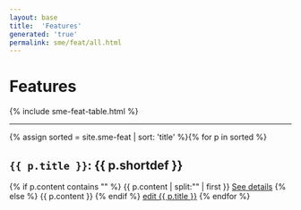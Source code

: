 ```yaml
---
layout: base
title:  'Features'
generated: 'true'
permalink: sme/feat/all.html
---
```


# Features

{% include sme-feat-table.html %}

----------

{% assign sorted = site.sme-feat | sort: 'title' %}{% for p in sorted %}
<a id="al-sme-feat/{{ p.title }}" class="al-dest"/>
<h2><code>{{ p.title }}</code>: {{ p.shortdef }}</h2>
{% if p.content contains "<!--details-->" %}    
{{ p.content | split:"<!--details-->" | first }}
<a href="{{ p.title }}" class="al-doc">See details</a>
{% else %}
{{ p.content }}
{% endif %}
<a href="{{ site.git_edit }}/{% if p.collection %}{{ p.relative_path }}{% else %}{{ p.path }}{% endif %}" target="#">edit {{ p.title }}</a>
{% endfor %}
